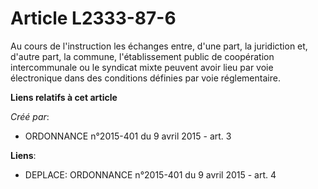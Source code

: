 # Article L2333-87-6

Au cours de l'instruction les échanges entre, d'une part, la juridiction et, d'autre part, la commune, l'établissement public
de coopération intercommunale ou le syndicat mixte peuvent avoir lieu par voie électronique dans des conditions définies par
voie réglementaire.

**Liens relatifs à cet article**

_Créé par_:

  - ORDONNANCE n°2015-401 du 9 avril 2015 - art. 3

**Liens**:

  - DEPLACE: ORDONNANCE n°2015-401 du 9 avril 2015 - art. 4
